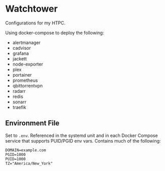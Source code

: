 # Watchtower

Configurations for my HTPC.

Using docker-compose to deploy the following:
* alertmanager
* cadvisor
* grafana
* jackett
* node-exporter
* plex
* portainer
* prometheus
* qbittorrentvpn
* radarr
* redis
* sonarr
* traefik

## Environment File

Set to ```.env```. Referenced in the systemd unit and in each Docker Compose service that supports PUID/PGID env vars. Contains much of the following:

```
DOMAIN=example.com
PGID=1000
PUID=1000
TZ="America/New_York"
```

